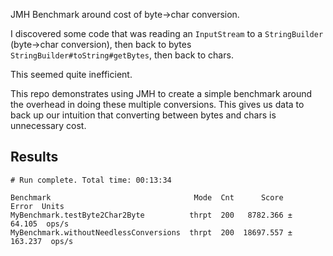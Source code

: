 JMH Benchmark around cost of byte->char conversion.

I discovered some code that was reading an `InputStream` to a `StringBuilder` (byte->char conversion), then back to bytes `StringBuilder#toString#getBytes`, then back to chars.

This seemed quite inefficient.

This repo demonstrates using JMH to create a simple benchmark around the overhead in doing these multiple conversions. This gives us data to back up our intuition that converting between bytes and chars is unnecessary cost.

## Results

```
# Run complete. Total time: 00:13:34

Benchmark                                Mode  Cnt      Score     Error  Units
MyBenchmark.testByte2Char2Byte          thrpt  200   8782.366 ±  64.105  ops/s
MyBenchmark.withoutNeedlessConversions  thrpt  200  18697.557 ± 163.237  ops/s
```
